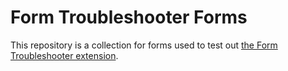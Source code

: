 # Form Troubleshooter Forms

This repository is a collection for forms used to test out [the Form Troubleshooter extension](https://github.com/GoogleChromeLabs/form-troubleshooter).